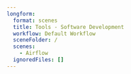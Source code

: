 ```yaml
---
longform:
  format: scenes
  title: Tools - Software Development
  workflow: Default Workflow
  sceneFolder: /
  scenes:
    - Airflow
  ignoredFiles: []
---
```

